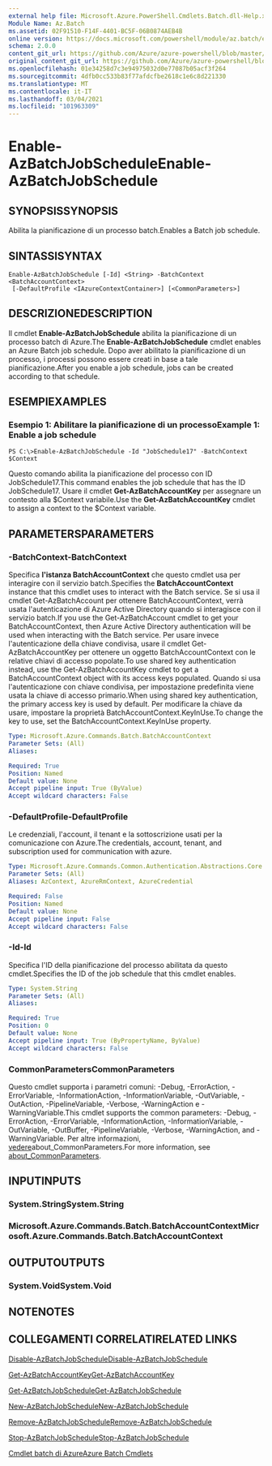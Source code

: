 ```yaml
---
external help file: Microsoft.Azure.PowerShell.Cmdlets.Batch.dll-Help.xml
Module Name: Az.Batch
ms.assetid: 02F91510-F14F-4401-BC5F-06B0874AEB4B
online version: https://docs.microsoft.com/powershell/module/az.batch/enable-azbatchjobschedule
schema: 2.0.0
content_git_url: https://github.com/Azure/azure-powershell/blob/master/src/Batch/Batch/help/Enable-AzBatchJobSchedule.md
original_content_git_url: https://github.com/Azure/azure-powershell/blob/master/src/Batch/Batch/help/Enable-AzBatchJobSchedule.md
ms.openlocfilehash: 01e34258d7c3e94975032d0e77087b05acf3f264
ms.sourcegitcommit: 4dfb0cc533b83f77afdcfbe2618c1e6c8d221330
ms.translationtype: MT
ms.contentlocale: it-IT
ms.lasthandoff: 03/04/2021
ms.locfileid: "101963309"
---
```

# <span data-ttu-id="c8072-101">Enable-AzBatchJobSchedule</span><span class="sxs-lookup"><span data-stu-id="c8072-101">Enable-AzBatchJobSchedule</span></span>

## <span data-ttu-id="c8072-102">SYNOPSIS</span><span class="sxs-lookup"><span data-stu-id="c8072-102">SYNOPSIS</span></span>
<span data-ttu-id="c8072-103">Abilita la pianificazione di un processo batch.</span><span class="sxs-lookup"><span data-stu-id="c8072-103">Enables a Batch job schedule.</span></span>

## <span data-ttu-id="c8072-104">SINTASSI</span><span class="sxs-lookup"><span data-stu-id="c8072-104">SYNTAX</span></span>

```
Enable-AzBatchJobSchedule [-Id] <String> -BatchContext <BatchAccountContext>
 [-DefaultProfile <IAzureContextContainer>] [<CommonParameters>]
```

## <span data-ttu-id="c8072-105">DESCRIZIONE</span><span class="sxs-lookup"><span data-stu-id="c8072-105">DESCRIPTION</span></span>
<span data-ttu-id="c8072-106">Il cmdlet **Enable-AzBatchJobSchedule** abilita la pianificazione di un processo batch di Azure.</span><span class="sxs-lookup"><span data-stu-id="c8072-106">The **Enable-AzBatchJobSchedule** cmdlet enables an Azure Batch job schedule.</span></span>
<span data-ttu-id="c8072-107">Dopo aver abilitato la pianificazione di un processo, i processi possono essere creati in base a tale pianificazione.</span><span class="sxs-lookup"><span data-stu-id="c8072-107">After you enable a job schedule, jobs can be created according to that schedule.</span></span>

## <span data-ttu-id="c8072-108">ESEMPI</span><span class="sxs-lookup"><span data-stu-id="c8072-108">EXAMPLES</span></span>

### <span data-ttu-id="c8072-109">Esempio 1: Abilitare la pianificazione di un processo</span><span class="sxs-lookup"><span data-stu-id="c8072-109">Example 1: Enable a job schedule</span></span>
```
PS C:\>Enable-AzBatchJobSchedule -Id "JobSchedule17" -BatchContext $Context
```

<span data-ttu-id="c8072-110">Questo comando abilita la pianificazione del processo con ID JobSchedule17.</span><span class="sxs-lookup"><span data-stu-id="c8072-110">This command enables the job schedule that has the ID JobSchedule17.</span></span>
<span data-ttu-id="c8072-111">Usare il cmdlet **Get-AzBatchAccountKey** per assegnare un contesto alla $Context variabile.</span><span class="sxs-lookup"><span data-stu-id="c8072-111">Use the **Get-AzBatchAccountKey** cmdlet to assign a context to the $Context variable.</span></span>

## <span data-ttu-id="c8072-112">PARAMETERS</span><span class="sxs-lookup"><span data-stu-id="c8072-112">PARAMETERS</span></span>

### <span data-ttu-id="c8072-113">-BatchContext</span><span class="sxs-lookup"><span data-stu-id="c8072-113">-BatchContext</span></span>
<span data-ttu-id="c8072-114">Specifica **l'istanza BatchAccountContext** che questo cmdlet usa per interagire con il servizio batch.</span><span class="sxs-lookup"><span data-stu-id="c8072-114">Specifies the **BatchAccountContext** instance that this cmdlet uses to interact with the Batch service.</span></span>
<span data-ttu-id="c8072-115">Se si usa il cmdlet Get-AzBatchAccount per ottenere BatchAccountContext, verrà usata l'autenticazione di Azure Active Directory quando si interagisce con il servizio batch.</span><span class="sxs-lookup"><span data-stu-id="c8072-115">If you use the Get-AzBatchAccount cmdlet to get your BatchAccountContext, then Azure Active Directory authentication will be used when interacting with the Batch service.</span></span> <span data-ttu-id="c8072-116">Per usare invece l'autenticazione della chiave condivisa, usare il cmdlet Get-AzBatchAccountKey per ottenere un oggetto BatchAccountContext con le relative chiavi di accesso popolate.</span><span class="sxs-lookup"><span data-stu-id="c8072-116">To use shared key authentication instead, use the Get-AzBatchAccountKey cmdlet to get a BatchAccountContext object with its access keys populated.</span></span> <span data-ttu-id="c8072-117">Quando si usa l'autenticazione con chiave condivisa, per impostazione predefinita viene usata la chiave di accesso primario.</span><span class="sxs-lookup"><span data-stu-id="c8072-117">When using shared key authentication, the primary access key is used by default.</span></span> <span data-ttu-id="c8072-118">Per modificare la chiave da usare, impostare la proprietà BatchAccountContext.KeyInUse.</span><span class="sxs-lookup"><span data-stu-id="c8072-118">To change the key to use, set the BatchAccountContext.KeyInUse property.</span></span>

```yaml
Type: Microsoft.Azure.Commands.Batch.BatchAccountContext
Parameter Sets: (All)
Aliases:

Required: True
Position: Named
Default value: None
Accept pipeline input: True (ByValue)
Accept wildcard characters: False
```

### <span data-ttu-id="c8072-119">-DefaultProfile</span><span class="sxs-lookup"><span data-stu-id="c8072-119">-DefaultProfile</span></span>
<span data-ttu-id="c8072-120">Le credenziali, l'account, il tenant e la sottoscrizione usati per la comunicazione con Azure.</span><span class="sxs-lookup"><span data-stu-id="c8072-120">The credentials, account, tenant, and subscription used for communication with azure.</span></span>

```yaml
Type: Microsoft.Azure.Commands.Common.Authentication.Abstractions.Core.IAzureContextContainer
Parameter Sets: (All)
Aliases: AzContext, AzureRmContext, AzureCredential

Required: False
Position: Named
Default value: None
Accept pipeline input: False
Accept wildcard characters: False
```

### <span data-ttu-id="c8072-121">-Id</span><span class="sxs-lookup"><span data-stu-id="c8072-121">-Id</span></span>
<span data-ttu-id="c8072-122">Specifica l'ID della pianificazione del processo abilitata da questo cmdlet.</span><span class="sxs-lookup"><span data-stu-id="c8072-122">Specifies the ID of the job schedule that this cmdlet enables.</span></span>

```yaml
Type: System.String
Parameter Sets: (All)
Aliases:

Required: True
Position: 0
Default value: None
Accept pipeline input: True (ByPropertyName, ByValue)
Accept wildcard characters: False
```

### <span data-ttu-id="c8072-123">CommonParameters</span><span class="sxs-lookup"><span data-stu-id="c8072-123">CommonParameters</span></span>
<span data-ttu-id="c8072-124">Questo cmdlet supporta i parametri comuni: -Debug, -ErrorAction, -ErrorVariable, -InformationAction, -InformationVariable, -OutVariable, -OutAction, -PipelineVariable, -Verbose, -WarningAction e -WarningVariable.</span><span class="sxs-lookup"><span data-stu-id="c8072-124">This cmdlet supports the common parameters: -Debug, -ErrorAction, -ErrorVariable, -InformationAction, -InformationVariable, -OutVariable, -OutBuffer, -PipelineVariable, -Verbose, -WarningAction, and -WarningVariable.</span></span> <span data-ttu-id="c8072-125">Per altre informazioni, [vedere](http://go.microsoft.com/fwlink/?LinkID=113216)about_CommonParameters.</span><span class="sxs-lookup"><span data-stu-id="c8072-125">For more information, see [about_CommonParameters](http://go.microsoft.com/fwlink/?LinkID=113216).</span></span>

## <span data-ttu-id="c8072-126">INPUT</span><span class="sxs-lookup"><span data-stu-id="c8072-126">INPUTS</span></span>

### <span data-ttu-id="c8072-127">System.String</span><span class="sxs-lookup"><span data-stu-id="c8072-127">System.String</span></span>

### <span data-ttu-id="c8072-128">Microsoft.Azure.Commands.Batch.BatchAccountContext</span><span class="sxs-lookup"><span data-stu-id="c8072-128">Microsoft.Azure.Commands.Batch.BatchAccountContext</span></span>

## <span data-ttu-id="c8072-129">OUTPUT</span><span class="sxs-lookup"><span data-stu-id="c8072-129">OUTPUTS</span></span>

### <span data-ttu-id="c8072-130">System.Void</span><span class="sxs-lookup"><span data-stu-id="c8072-130">System.Void</span></span>

## <span data-ttu-id="c8072-131">NOTE</span><span class="sxs-lookup"><span data-stu-id="c8072-131">NOTES</span></span>

## <span data-ttu-id="c8072-132">COLLEGAMENTI CORRELATI</span><span class="sxs-lookup"><span data-stu-id="c8072-132">RELATED LINKS</span></span>

[<span data-ttu-id="c8072-133">Disable-AzBatchJobSchedule</span><span class="sxs-lookup"><span data-stu-id="c8072-133">Disable-AzBatchJobSchedule</span></span>](./Disable-AzBatchJobSchedule.md)

[<span data-ttu-id="c8072-134">Get-AzBatchAccountKey</span><span class="sxs-lookup"><span data-stu-id="c8072-134">Get-AzBatchAccountKey</span></span>](./Get-AzBatchAccountKey.md)

[<span data-ttu-id="c8072-135">Get-AzBatchJobSchedule</span><span class="sxs-lookup"><span data-stu-id="c8072-135">Get-AzBatchJobSchedule</span></span>](./Get-AzBatchJobSchedule.md)

[<span data-ttu-id="c8072-136">New-AzBatchJobSchedule</span><span class="sxs-lookup"><span data-stu-id="c8072-136">New-AzBatchJobSchedule</span></span>](./New-AzBatchJobSchedule.md)

[<span data-ttu-id="c8072-137">Remove-AzBatchJobSchedule</span><span class="sxs-lookup"><span data-stu-id="c8072-137">Remove-AzBatchJobSchedule</span></span>](./Remove-AzBatchJobSchedule.md)

[<span data-ttu-id="c8072-138">Stop-AzBatchJobSchedule</span><span class="sxs-lookup"><span data-stu-id="c8072-138">Stop-AzBatchJobSchedule</span></span>](./Stop-AzBatchJobSchedule.md)

[<span data-ttu-id="c8072-139">Cmdlet batch di Azure</span><span class="sxs-lookup"><span data-stu-id="c8072-139">Azure Batch Cmdlets</span></span>](/powershell/module/Az.Batch/)
